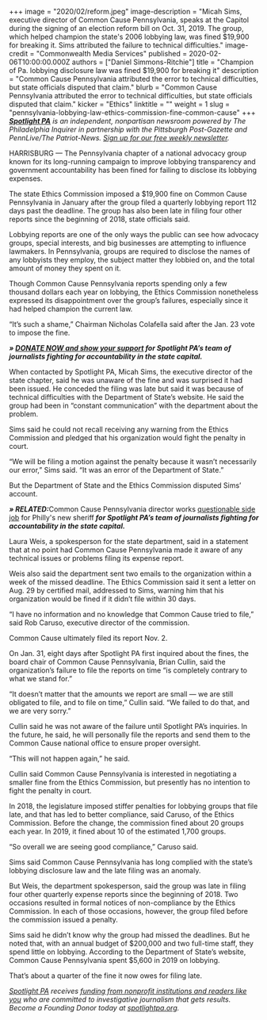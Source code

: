 +++
image = "2020/02/reform.jpeg"
image-description = "Micah Sims, executive director of Common Cause Pennsylvania, speaks at the Capitol during the signing of an election reform bill on Oct. 31, 2019. The group, which helped champion the state's 2006 lobbying law, was fined $19,900 for breaking it. Sims attributed the failure to technical difficulties."
image-credit = "Commonwealth Media Services"
published = 2020-02-06T10:00:00.000Z
authors = ["Daniel Simmons-Ritchie"]
title = "Champion of Pa. lobbying disclosure law was fined $19,900 for breaking it"
description = "Common Cause Pennsylvania attributed the error to technical difficulties, but state officials disputed that claim."
blurb = "Common Cause Pennsylvania attributed the error to technical difficulties, but state officials disputed that claim."
kicker = "Ethics"
linktitle = ""
weight = 1
slug = "pennsylvania-lobbying-law-ethics-commission-fine-common-cause"
+++
<a href="https://www.spotlightpa.org/"><i><b>Spotlight PA</b></i></a><i> is an independent, nonpartisan newsroom powered by The Philadelphia Inquirer in partnership with the Pittsburgh Post-Gazette and PennLive/The Patriot-News. </i><a href="https://www.spotlightpa.org/" target=_blank><i>Sign up for our free weekly newsletter</i></a><i>.</i>

HARRISBURG — The Pennsylvania chapter of a national advocacy group known for its long-running campaign to improve lobbying transparency and government accountability has been fined for failing to disclose its lobbying expenses.

The state Ethics Commission imposed a $19,900 fine on Common Cause Pennsylvania in January after the group filed a quarterly lobbying report 112 days past the deadline. The group has also been late in filing four other reports since the beginning of 2018, state officials said.

Lobbying reports are one of the only ways the public can see how advocacy groups, special interests, and big businesses are attempting to influence lawmakers. In Pennsylvania, groups are required to disclose the names of any lobbyists they employ, the subject matter they lobbied on, and the total amount of money they spent on it.

Though Common Cause Pennsylvania reports spending only a few thousand dollars each year on lobbying, the Ethics Commission nonetheless expressed its disappointment over the group’s failures, especially since it had helped champion the current law.

“It’s such a shame,” Chairman Nicholas Colafella said after the Jan. 23 vote to impose the fine.

<i><b>» </b></i><a href="https://www.spotlightpa.org/donate"><i><b>DONATE NOW and show your support</b></i></a><i><b> for Spotlight PA’s team of journalists fighting for accountability in the state capital.</b></i>

When contacted by Spotlight PA, Micah Sims, the executive director of the state chapter, said he was unaware of the fine and was surprised it had been issued. He conceded the filing was late but said it was because of technical difficulties with the Department of State’s website. He said the group had been in “constant communication” with the department about the problem.

Sims said he could not recall receiving any warning from the Ethics Commission and pledged that his organization would fight the penalty in court.

“We will be filing a motion against the penalty because it wasn’t necessarily our error,” Sims said. “It was an error of the Department of State.”

But the Department of State and the Ethics Commission disputed Sims’ account.

<i><b>» </b></i><i><b>RELATED:</b></i>Common Cause Pennsylvania director works <a href=" https://billypenn.com/2020/02/06/pa-government-watchdog-is-working-questionable-side-job-with-phillys-new-sheriff/">questionable side job</a> for Philly's new sheriff<i><b> for Spotlight PA’s team of journalists fighting for accountability in the state capital.</b></i>

Laura Weis, a spokesperson for the state department, said in a statement that at no point had Common Cause Pennsylvania made it aware of any technical issues or problems filing its expense report.

Weis also said the department sent two emails to the organization within a week of the missed deadline. The Ethics Commission said it sent a letter on Aug. 29 by certified mail, addressed to Sims, warning him that his organization would be fined if it didn’t file within 30 days.

“I have no information and no knowledge that Common Cause tried to file,” said Rob Caruso, executive director of the commission.

Common Cause ultimately filed its report Nov. 2.

<script src="https://www.spotlightpa.org/embed.js" async></script><div data-spl-embed-version="1" data-spl-src="https://www.spotlightpa.org/embeds/newsletter/"></div>

On Jan. 31, eight days after Spotlight PA first inquired about the fines, the board chair of Common Cause Pennsylvania, Brian Cullin, said the organization’s failure to file the reports on time “is completely contrary to what we stand for.”

“It doesn’t matter that the amounts we report are small — we are still obligated to file, and to file on time,” Cullin said. “We failed to do that, and we are very sorry.”

Cullin said he was not aware of the failure until Spotlight PA’s inquiries. In the future, he said, he will personally file the reports and send them to the Common Cause national office to ensure proper oversight.

“This will not happen again,” he said.

Cullin said Common Cause Pennsylvania is interested in negotiating a smaller fine from the Ethics Commission, but presently has no intention to fight the penalty in court.

In 2018, the legislature imposed stiffer penalties for lobbying groups that file late, and that has led to better compliance, said Caruso, of the Ethics Commission. Before the change, the commission fined about 20 groups each year. In 2019, it fined about 10 of the estimated 1,700 groups.

“So overall we are seeing good compliance,” Caruso said.

Sims said Common Cause Pennsylvania has long complied with the state’s lobbying disclosure law and the late filing was an anomaly.

But Weis, the department spokesperson, said the group was late in filing four other quarterly expense reports since the beginning of 2018. Two occasions resulted in formal notices of non-compliance by the Ethics Commission. In each of those occasions, however, the group filed before the commission issued a penalty.

Sims said he didn’t know why the group had missed the deadlines. But he noted that, with an annual budget of $200,000 and two full-time staff, they spend little on lobbying. According to the Department of State’s website, Common Cause Pennsylvania spent $5,600 in 2019 on lobbying.

That’s about a quarter of the fine it now owes for filing late.

<script src="https://www.spotlightpa.org/embed.js" async></script><div data-spl-embed-version="1" data-spl-src="https://www.spotlightpa.org/embeds/tips/?tip_text=Know%20something%20about%20Pennsylvania%20lobbyists%20that%20we%20%3Ci%3Eneed%3C%2Fi%3E%20to%20know%20about%3F%20%3Cb%3ETell%20us%20below.%3C%2Fb%3E"></div>

<a href="https://www.spotlightpa.org/"><i>Spotlight PA</i></a><i> receives </i><a href="https://www.spotlightpa.org/support"><i>funding from nonprofit institutions and readers like you</i></a><i> who are committed to investigative journalism that gets results. Become a Founding Donor today at </i><a href="https://www.spotlightpa.org/"><i>spotlightpa.org</i></a><i>.</i>

